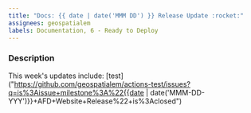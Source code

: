 ```yaml
---
title: "Docs: {{ date | date('MMM DD') }} Release Update :rocket:"
assignees: geospatialem
labels: Documentation, 6 - Ready to Deploy
---
```


### Description
This week's updates include:
[test]("https://github.com/geospatialem/actions-test/issues?q=is%3Aissue+milestone%3A%22{{date | date('MMM-DD-YYY')}}+AFD+Website+Release%22+is%3Aclosed")